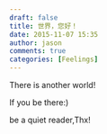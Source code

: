 ```yaml
---
draft: false
title: 世界，您好！
date: 2015-11-07 15:35
author: jason
comments: true
categories: [Feelings]
---
```

There is another world!

If you be there:)

be a quiet reader,Thx!
